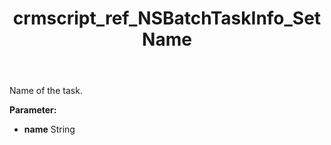 ﻿---
title: crmscript_ref_NSBatchTaskInfo_SetName
description: NSBatchTaskInfo.SetName(String name)
intellisense: NSBatchTaskInfo.SetName
keywords: NSBatchTaskInfo, GetName
so.topic: reference
---

Name of the task.

**Parameter:** 
 - **name** String

